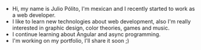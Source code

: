 - Hi, my name is Julio Pólito, I'm mexican and I recently started to work as a web developer.
- I like to learn new technologies about web development, also I'm really interested in graphic design, color theories, games and music.
- I continue learning about Angular and async programming.
- I'm working on my portfolio, I'll share it soon ;)

<!---
julio-velcrum/julio-velcrum is a ✨ special ✨ repository because its `README.md` (this file) appears on your GitHub profile.
You can click the Preview link to take a look at your changes.
--->
